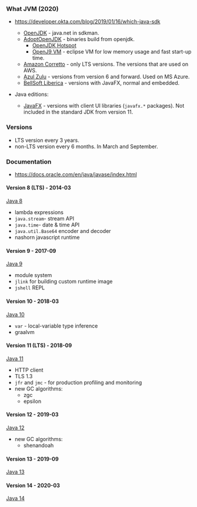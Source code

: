 ### What JVM (2020)

* https://developer.okta.com/blog/2019/01/16/which-java-sdk
  * [OpenJDK](https://openjdk.java.net/) - java.net in sdkman.
  * [AdoptOpenJDK](https://adoptopenjdk.net/) - binaries build from openjdk.
    * [OpenJDK Hotspot](https://openjdk.java.net/groups/hotspot/)
    * [OpenJ9 VM](https://www.eclipse.org/openj9/) - eclipse VM for low memory usage and fast start-up time.
  * [Amazon Corretto](https://aws.amazon.com/corretto/) - only LTS versions. The versions that are used on AWS.
  * [Azul Zulu](https://www.azul.com/downloads/zulu/) - versions from version 6 and forward. Used on MS Azure.
  * [BellSoft Liberica](https://bell-sw.com/java) - versions with JavaFX, normal and embedded.

* Java editions:
  * [JavaFX](https://openjfx.io/) - versions with client UI libraries (`javafx.*` packages). Not included in the standard JDK from version 11.

### Versions

* LTS version every 3 years.
* non-LTS version every 6 months. In March and September.

### Documentation

* https://docs.oracle.com/en/java/javase/index.html

#### Version 8 (LTS) - 2014-03

[Java 8](./java8/)

* lambda expressions
* `java.stream`- stream API
* `java.time`- date & time API
* `java.util.Base64` encoder and decoder
* nashorn javascript runtime

#### Version 9 - 2017-09

[Java 9](./java9/)

* module system
* `jlink` for building custom runtime image
* `jshell` REPL

#### Version 10 - 2018-03

[Java 10](./java10/)

* `var` - local-variable type inference
* graalvm

#### Version 11 (LTS) - 2018-09

[Java 11](./java11/)

* HTTP client
* TLS 1.3
* `jfr` and `jmc` - for production profiling and monitoring
* new GC algorithms:
  * zgc
  * epsilon

#### Version 12 - 2019-03

[Java 12](./java12/)

* new GC algorithms:
  * shenandoah

#### Version 13 - 2019-09

[Java 13](./java13/)

#### Version 14 - 2020-03

[Java 14](./java14/)
